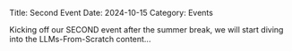 Title: Second Event
Date: 2024-10-15
Category: Events

Kicking off our SECOND event after the summer break, we will start diving into the LLMs-From-Scratch content...
